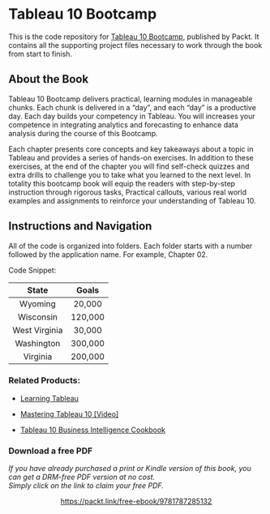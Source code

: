 # Tableau 10 Bootcamp
This is the code repository for [Tableau 10 Bootcamp](https://www.packtpub.com/big-data-and-business-intelligence/tableau-10-bootcamp?utm_source=github&utm_medium=repository&utm_content=9781787285132), published by Packt. It contains all the supporting project files necessary to work through the book from start to finish. 

## About the Book
Tableau 10 Bootcamp delivers practical, learning modules in manageable chunks. Each chunk is delivered in a “day”, and each “day” is a productive day. Each day builds your competency in Tableau. You will increases your competence in integrating analytics and forecasting to enhance data analysis during the course of this Bootcamp.

Each chapter presents core concepts and key takeaways about a topic in Tableau and provides a series of hands-on exercises. In addition to these exercises, at the end of the chapter you will find self-check quizzes and extra drills to challenge you to take what you learned to the next level. In totality this bootcamp book will equip the readers with step-by-step instruction through rigorous tasks, Practical callouts, various real world examples and assignments to reinforce your understanding of Tableau 10.

## Instructions and Navigation

All of the code is organized into folders. Each folder starts with a number followed by the application name. For example, Chapter 02.

Code Snippet:

| __State__ | **Goals** |
|:-----:|:-----:|
| Wyoming | 20,000 |
| Wisconsin	| 120,000 |
| West Virginia | 30,000 |
| Washington | 300,000 |
| Virginia | 200,000 |

### Related Products:

 * [Learning Tableau](https://www.packtpub.com/big-data-and-business-intelligence/learning-tableau?utm_source=github&utm_medium=repository&utm_content=9781784391164) 
 
 * [Mastering Tableau 10 [Video]](https://www.packtpub.com/big-data-and-business-intelligence/mastering-tableau-10-video?utm_source=github&utm_medium=repository&utm_content=9781786463531)
 
 * [Tableau 10 Business Intelligence Cookbook](https://www.packtpub.com/big-data-and-business-intelligence/tableau-10-business-intelligence-cookbook?utm_source=github&utm_medium=repository&utm_content=9781786465634)


### Download a free PDF

 <i>If you have already purchased a print or Kindle version of this book, you can get a DRM-free PDF version at no cost.<br>Simply click on the link to claim your free PDF.</i>
<p align="center"> <a href="https://packt.link/free-ebook/9781787285132">https://packt.link/free-ebook/9781787285132 </a> </p>